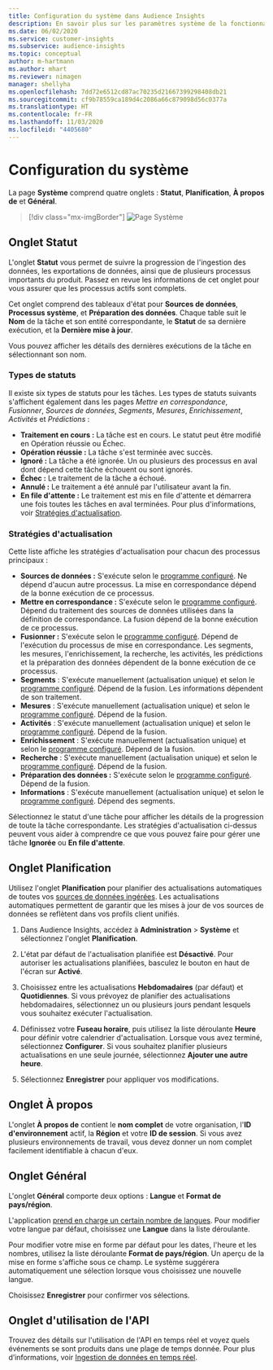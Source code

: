```yaml
---
title: Configuration du système dans Audience Insights
description: En savoir plus sur les paramètres système de la fonctionnalité Audience Insights de Dynamics 365 Customer Insights.
ms.date: 06/02/2020
ms.service: customer-insights
ms.subservice: audience-insights
ms.topic: conceptual
author: m-hartmann
ms.author: mhart
ms.reviewer: nimagen
manager: shellyha
ms.openlocfilehash: 7dd72e6512cd87ac70235d21667399298408db21
ms.sourcegitcommit: cf9b78559ca189d4c2086a66c879098d56c0377a
ms.translationtype: HT
ms.contentlocale: fr-FR
ms.lasthandoff: 11/03/2020
ms.locfileid: "4405680"
---
```

# <a name="system-configuration"></a>Configuration du système

La page **Système** comprend quatre onglets : **Statut**, **Planification**, **À propos de** et **Général**.

> [!div class="mx-imgBorder"]
> ![Page Système](media/system-tabs.png "Page Système")

## <a name="status-tab"></a>Onglet Statut

L'onglet **Statut** vous permet de suivre la progression de l'ingestion des données, les exportations de données, ainsi que de plusieurs processus importants du produit. Passez en revue les informations de cet onglet pour vous assurer que les processus actifs sont complets.

Cet onglet comprend des tableaux d'état pour **Sources de données**, **Processus système**, et **Préparation des données**. Chaque table suit le **Nom** de la tâche et son entité correspondante, le **Statut** de sa dernière exécution, et la **Dernière mise à jour**.

Vous pouvez afficher les détails des dernières exécutions de la tâche en sélectionnant son nom.

### <a name="status-types"></a>Types de statuts

Il existe six types de statuts pour les tâches. Les types de statuts suivants s'affichent également dans les pages *Mettre en correspondance*, *Fusionner*, *Sources de données*, *Segments*, *Mesures*, *Enrichissement*, *Activités* et *Prédictions* :

- **Traitement en cours :** La tâche est en cours. Le statut peut être modifié en Opération réussie ou Échec.
- **Opération réussie :** La tâche s'est terminée avec succès.
- **Ignoré :** La tâche a été ignorée. Un ou plusieurs des processus en aval dont dépend cette tâche échouent ou sont ignorés.
- **Échec :** Le traitement de la tâche a échoué.
- **Annulé :** Le traitement a été annulé par l'utilisateur avant la fin.
- **En file d'attente :** Le traitement est mis en file d'attente et démarrera une fois toutes les tâches en aval terminées. Pour plus d'informations, voir [Stratégies d'actualisation](#refresh-policies).

### <a name="refresh-policies"></a>Stratégies d'actualisation

Cette liste affiche les stratégies d'actualisation pour chacun des processus principaux :

- **Sources de données :** S'exécute selon le [programme configuré](#schedule-tab). Ne dépend d'aucun autre processus. La mise en correspondance dépend de la bonne exécution de ce processus.
- **Mettre en correspondance :** S'exécute selon le [programme configuré](#schedule-tab). Dépend du traitement des sources de données utilisées dans la définition de correspondance. La fusion dépend de la bonne exécution de ce processus.
- **Fusionner :** S'exécute selon le [programme configuré](#schedule-tab). Dépend de l'exécution du processus de mise en correspondance. Les segments, les mesures, l'enrichissement, la recherche, les activités, les prédictions et la préparation des données dépendent de la bonne exécution de ce processus.
- **Segments** : S'exécute manuellement (actualisation unique) et selon le [programme configuré](#schedule-tab). Dépend de la fusion. Les informations dépendent de son traitement.
- **Mesures** : S'exécute manuellement (actualisation unique) et selon le [programme configuré](#schedule-tab). Dépend de la fusion.
- **Activités** : S'exécute manuellement (actualisation unique) et selon le [programme configuré](#schedule-tab). Dépend de la fusion.
- **Enrichissement** : S'exécute manuellement (actualisation unique) et selon le [programme configuré](#schedule-tab). Dépend de la fusion.
- **Recherche** : S'exécute manuellement (actualisation unique) et selon le [programme configuré](#schedule-tab). Dépend de la fusion.
- **Préparation des données :** S'exécute selon le [programme configuré](#schedule-tab). Dépend de la fusion.
- **Informations** : S'exécute manuellement (actualisation unique) et selon le [programme configuré](#schedule-tab). Dépend des segments.

Sélectionnez le statut d'une tâche pour afficher les détails de la progression de toute la tâche correspondante. Les stratégies d'actualisation ci-dessus peuvent vous aider à comprendre ce que vous pouvez faire pour gérer une tâche **Ignorée** ou **En file d'attente**.

## <a name="schedule-tab"></a>Onglet Planification

Utilisez l'onglet **Planification** pour planifier des actualisations automatiques de toutes vos [sources de données ingérées](data-sources.md). Les actualisations automatiques permettent de garantir que les mises à jour de vos sources de données se reflètent dans vos profils client unifiés.

1. Dans Audience Insights, accédez à **Administration** > **Système** et sélectionnez l'onglet **Planification**.

2. L'état par défaut de l'actualisation planifiée est **Désactivé**. Pour autoriser les actualisations planifiées, basculez le bouton en haut de l'écran sur **Activé**.

3. Choisissez entre les actualisations **Hebdomadaires** (par défaut) et **Quotidiennes**. Si vous prévoyez de planifier des actualisations hebdomadaires, sélectionnez un ou plusieurs jours pendant lesquels vous souhaitez exécuter l'actualisation.

4. Définissez votre **Fuseau horaire**, puis utilisez la liste déroulante **Heure** pour définir votre calendrier d'actualisation. Lorsque vous avez terminé, sélectionnez **Configurer**. Si vous souhaitez planifier plusieurs actualisations en une seule journée, sélectionnez **Ajouter une autre heure**.

5. Sélectionnez **Enregistrer** pour appliquer vos modifications.

## <a name="about-tab"></a>Onglet À propos

L'onglet **À propos de** contient le **nom complet** de votre organisation, l'**ID d'environnement** actif, la **Région** et votre **ID de session**. Si vous avez plusieurs environnements de travail, vous devez donner un nom complet facilement identifiable à chacun d'eux.

## <a name="general-tab"></a>Onglet Général

L'onglet **Général** comporte deux options : **Langue** et **Format de pays/région**.

L'application [prend en charge un certain nombre de langues](supported-languages.md). Pour modifier votre langue par défaut, choisissez une **Langue** dans la liste déroulante.

Pour modifier votre mise en forme par défaut pour les dates, l'heure et les nombres, utilisez la liste déroulante **Format de pays/région**. Un aperçu de la mise en forme s'affiche sous ce champ. Le système suggérera automatiquement une sélection lorsque vous choisissez une nouvelle langue.

Choisissez **Enregistrer** pour confirmer vos sélections.

## <a name="api-usage-tab"></a>Onglet d'utilisation de l'API

Trouvez des détails sur l'utilisation de l'API en temps réel et voyez quels événements se sont produits dans une plage de temps donnée. Pour plus d’informations, voir [Ingestion de données en temps réel](real-time-data-ingestion.md).

